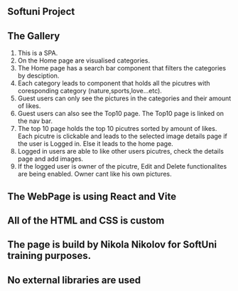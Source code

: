 ## Softuni Project

## The Gallery

1. This is a SPA.
2. On the Home page are visualised categories.
3. The Home page has a search bar component that filters the categories by desciption.
4. Each category leads to component that holds all the picutres with coresponding category (nature,sports,love...etc).
5. Guest users can only see the pictures in the categories and their amount of likes.
6. Guest users can also see the Top10 page. The Top10 page is linked on the nav bar.
7. The top 10 page holds the top 10 picutres sorted by amount of likes. Each picutre is clickable and leads to the selected image details page if the user is Logged in. Else it leads to the home page.
8. Logged in users are able to like other users picutres, check the details page and add images.
9. If the logged user is owner of the picutre, Edit and Delete functionalites are being enabled. Owner cant like his own pictures.

## The WebPage is using React and Vite

## All of the HTML and CSS is custom

## The page is build by Nikola Nikolov for SoftUni training purposes.

## No external libraries are used

